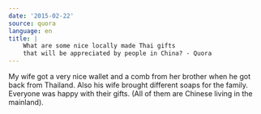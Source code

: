 ```yaml
---
date: '2015-02-22'
source: quora
language: en
title: |
    What are some nice locally made Thai gifts
    that will be appreciated by people in China? - Quora
---
```


My wife got a very nice wallet and a comb from her brother when he got
back from Thailand. Also his wife brought different soaps for the
family. Everyone was happy with their gifts. (All of them are Chinese
living in the mainland).
